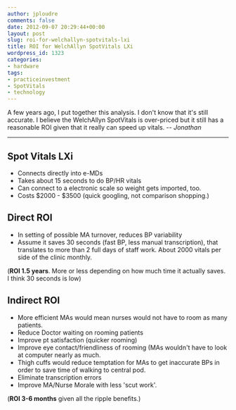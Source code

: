 ```yaml
---
author: jploudre
comments: false
date: 2012-09-07 20:29:44+00:00
layout: post
slug: roi-for-welchallyn-spotvitals-lxi
title: ROI for WelchAllyn SpotVitals LXi
wordpress_id: 1323
categories:
- hardware
tags:
- practiceinvestment
- SpotVitals
- technology
---
```


A few years ago, I put together this analysis. I don't know that it's still accurate. I believe the WelchAllyn SpotVitals is over-priced but it still has a reasonable ROI given that it really can speed up vitals. -- *Jonathan*

------------------
 

Spot Vitals LXi
---------------

* Connects directly into e-MDs
* Takes about 15 seconds to do BP/HR vitals
* Can connect to a electronic scale so weight gets imported, too.
* Costs $2000 - $3500 (quick googling, not comparison shopping.)

Direct ROI
----------

* In setting of  possible MA turnover, reduces BP variability
* Assume it saves 30 seconds (fast BP, less manual transcription), that translates to more than 2 full days of staff work. About 2000 vitals per side of the clinic monthly.

(**ROI 1.5 years**. More or less depending on how much time it actually saves. I think 30 seconds is low)

Indirect ROI
------------

* More efficient MAs would mean nurses would not have to room as many patients. 
* Reduce Doctor waiting on rooming patients
* Improve pt satisfaction (quicker rooming)
* Improve eye contact/friendliness of rooming (MAs wouldn't have to look at computer nearly as much.
* Thigh cuffs would reduce temptation for MAs to get inaccurate BPs in order to save time of walking to central pod.
* Eliminate transcription errors
* Improve MA/Nurse Morale with less 'scut work'.

(**ROI 3-6 months** given all the ripple benefits.)
